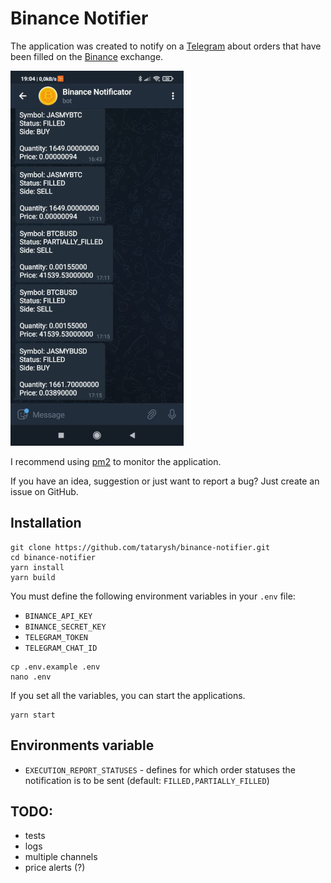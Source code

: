 # Binance Notifier

The application was created to notify on a [Telegram](https://telegram.org/) about orders that have been filled on the [Binance](https://accounts.binance.com/en/register?ref=S90GBP2D) exchange.

![Telegram screenshot](./static/telegram.jpg)

I recommend using [pm2](https://pm2.keymetrics.io/) to monitor the application.

If you have an idea, suggestion or just want to report a bug? Just create an issue on GitHub.

## Installation

```shell
git clone https://github.com/tatarysh/binance-notifier.git
cd binance-notifier
yarn install
yarn build
```

You must define the following environment variables in your `.env` file:

- `BINANCE_API_KEY`
- `BINANCE_SECRET_KEY`
- `TELEGRAM_TOKEN`
- `TELEGRAM_CHAT_ID`

```shell
cp .env.example .env
nano .env
```

If you set all the variables, you can start the applications.

```shell
yarn start
```

## Environments variable

- `EXECUTION_REPORT_STATUSES` - defines for which order statuses the notification is to be sent (default: `FILLED,PARTIALLY_FILLED`)

## TODO:

- tests
- logs
- multiple channels
- price alerts (?)
